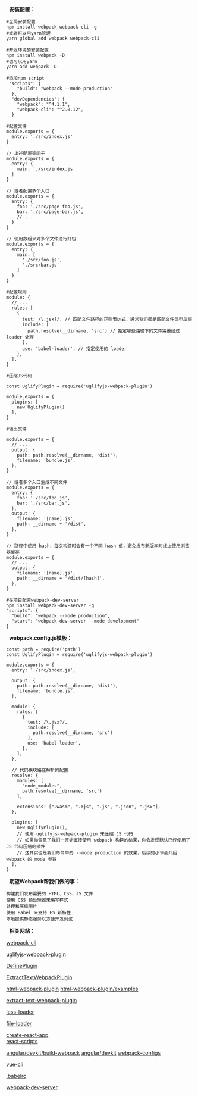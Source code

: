 &nbsp;&nbsp;**安装配置：**

```
#全局安装配置
npm install webpack webpack-cli -g 
#或者可以用yarn管理
yarn global add webpack webpack-cli

#开发环境的安装配置
npm install webpack -D 
#也可以用yarn 
yarn add webpack -D

#添加npm script
 "scripts": {
    "build": "webpack --mode production"
  },
  "devDependencies": {
    "webpack": "^4.1.1",
    "webpack-cli": "^2.0.12",
  }

#配置文件
module.exports = {
  entry: './src/index.js' 
}

// 上述配置等同于
module.exports = {
  entry: {
    main: './src/index.js'
  }
}

// 或者配置多个入口
module.exports = {
  entry: {
    foo: './src/page-foo.js',
    bar: './src/page-bar.js', 
    // ...
  }
}

// 使用数组来对多个文件进行打包
module.exports = {
  entry: {
    main: [
      './src/foo.js',
      './src/bar.js'
    ]
  }
}

#配置规则
module: {
  // ...
  rules: [
    {
      test: /\.jsx?/, // 匹配文件路径的正则表达式，通常我们都是匹配文件类型后缀
      include: [
        path.resolve(__dirname, 'src') // 指定哪些路径下的文件需要经过 loader 处理
      ],
      use: 'babel-loader', // 指定使用的 loader
    },
  ],
}

#压缩JS代码

const UglifyPlugin = require('uglifyjs-webpack-plugin')

module.exports = {
  plugins: [
    new UglifyPlugin()
  ],
}

#输出文件

module.exports = {
  // ...
  output: {
    path: path.resolve(__dirname, 'dist'),
    filename: 'bundle.js',
  },
}

// 或者多个入口生成不同文件
module.exports = {
  entry: {
    foo: './src/foo.js',
    bar: './src/bar.js',
  },
  output: {
    filename: '[name].js',
    path: __dirname + '/dist',
  },
}

// 路径中使用 hash，每次构建时会有一个不同 hash 值，避免发布新版本时线上使用浏览器缓存
module.exports = {
  // ...
  output: {
    filename: '[name].js',
    path: __dirname + '/dist/[hash]',
  },
}

#在项目配置webpack-dev-server
npm install webpack-dev-server -g
"scripts": {
  "build": "webpack --mode production",
  "start": "webpack-dev-server --mode development"
}
```

&nbsp;&nbsp;**webpack.config.js模板：**
```
const path = require('path')
const UglifyPlugin = require('uglifyjs-webpack-plugin')

module.exports = {
  entry: './src/index.js',

  output: {
    path: path.resolve(__dirname, 'dist'),
    filename: 'bundle.js',
  },

  module: {
    rules: [
      {
        test: /\.jsx?/,
        include: [
          path.resolve(__dirname, 'src')
        ],
        use: 'babel-loader',
      },
    ],
  },

  // 代码模块路径解析的配置
  resolve: {
    modules: [
      "node_modules",
      path.resolve(__dirname, 'src')
    ],

    extensions: [".wasm", ".mjs", ".js", ".json", ".jsx"],
  },

  plugins: [
    new UglifyPlugin(), 
    // 使用 uglifyjs-webpack-plugin 来压缩 JS 代码
    // 如果你留意了我们一开始直接使用 webpack 构建的结果，你会发现默认已经使用了 JS 代码压缩的插件
    // 这其实也是我们命令中的 --mode production 的效果，后续的小节会介绍 webpack 的 mode 参数
  ],
}
```

&nbsp;&nbsp;**期望Webpack帮我们做的事：**
```
构建我们发布需要的 HTML、CSS、JS 文件
使用 CSS 预处理器来编写样式
处理和压缩图片
使用 Babel 来支持 ES 新特性
本地提供静态服务以方便开发调试
```

&nbsp;&nbsp;**相关网站：**

[webpack-cli](https://github.com/webpack/webpack-cli) 

[uglifyjs-webpack-plugin](https://webpack.js.org/plugins/uglifyjs-webpack-plugin/)

[DefinePlugin](https://webpack.js.org/plugins/define-plugin/)

[ExtractTextWebpackPlugin](https://webpack.js.org/plugins/extract-text-webpack-plugin/) 

[html-webpack-plugin](https://doc.webpack-china.org/plugins/html-webpack-plugin/)
[html-webpack-plugin/examples](https://github.com/jantimon/html-webpack-plugin/tree/master/examples)

[extract-text-webpack-plugin](https://doc.webpack-china.org/plugins/extract-text-webpack-plugin) 

[less-loader](https://doc.webpack-china.org/loaders/less-loader)

[file-loader](https://webpack.js.org/loaders/file-loader/)

[create-react-app](https://github.com/facebookincubator/create-react-app)   
[react-scripts](https://github.com/facebookincubator/create-react-app/blob/master/packages/react-scripts/README.md)
    
[angular/devkit/build-webpack](https://github.com/angular/devkit/blob/master/packages/angular_devkit/build_webpack/README.md)
[angular/devkit](https://github.com/angular/devkit) 
[webpack-configs](https://github.com/angular/devkit/tree/master/packages/angular_devkit/build_webpack/src/angular-cli-files/models/webpack-configs) 
    
[vue-cli](https://github.com/vuejs/vue-cli/)

[.babelrc](http://babeljs.io/docs/usage/babelrc/)

[webpack-dev-server](https://github.com/webpack/webpack-dev-server)